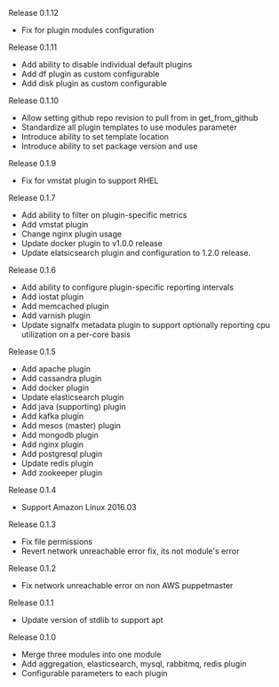 Release 0.1.12
  * Fix for plugin modules configuration

Release 0.1.11
  * Add ability to disable individual default plugins
  * Add df plugin as custom configurable
  * Add disk plugin as custom configurable

Release 0.1.10
  * Allow setting github repo revision to pull from in get_from_github
  * Standardize all plugin templates to use modules parameter
  * Introduce ability to set template location
  * Introduce ability to set package version and use

Release 0.1.9
  * Fix for vmstat plugin to support RHEL

Release 0.1.7
  * Add ability to filter on plugin-specific metrics
  * Add vmstat plugin
  * Change nginx plugin usage
  * Update docker plugin to v1.0.0 release
  * Update elatsicsearch plugin and configuration to 1.2.0 release.

Release 0.1.6
  * Add ability to configure plugin-specific reporting intervals
  * Add iostat plugin
  * Add memcached plugin
  * Add varnish plugin
  * Update signalfx metadata plugin to support optionally reporting cpu utilization on a per-core basis

Release 0.1.5
  * Add apache plugin
  * Add cassandra plugin
  * Add docker plugin
  * Update elasticsearch plugin
  * Add java (supporting) plugin
  * Add kafka plugin
  * Add mesos (master) plugin
  * Add mongodb plugin
  * Add nginx plugin
  * Add postgresql plugin
  * Update redis plugin
  * Add zookeeper plugin

Release 0.1.4
  * Support Amazon Linux 2016.03

Release 0.1.3
  * Fix file permissions
  * Revert network unreachable error fix, its not module's error

Release 0.1.2
  * Fix network unreachable error on non AWS puppetmaster

Release 0.1.1
  * Update version of stdlib to support apt

Release 0.1.0

  * Merge three modules into one module
  * Add aggregation, elasticsearch, mysql, rabbitmq, redis plugin
  * Configurable parameters to each plugin
